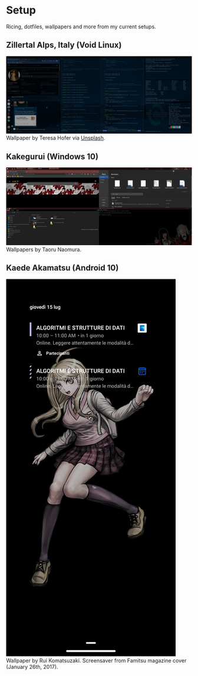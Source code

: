 # Setup
Ricing, dotfiles, wallpapers and more from my current setups.

## Zillertal Alps, Italy (Void Linux)
![Zillertal Alps, Italy (Void Linux)](screenshots/zillertal.png)
Wallpaper by Teresa Hofer via [Unsplash](unsplash.com).

## Kakegurui (Windows 10)
![Kakegurui (Windows 10)](screenshots/kakegurui.png)
Wallpapers by Taoru Naomura.

## Kaede Akamatsu (Android 10)
![Kaede Akamatsu (Android 10)](screenshots/kaede.png)
Wallpaper by Rui Komatsuzaki. Screensaver from Famitsu magazine cover (January
26th, 2017).
